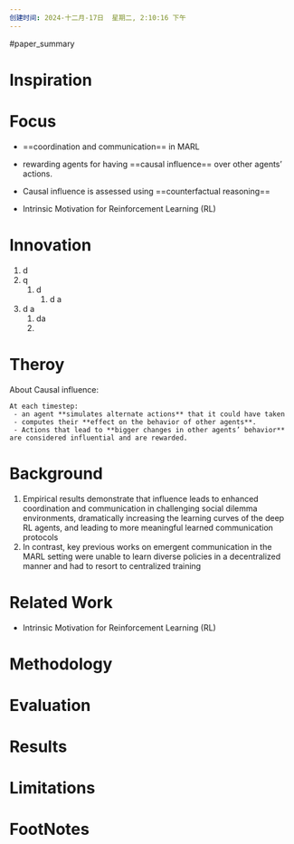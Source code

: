 ```yaml
---
创建时间: 2024-十二月-17日  星期二, 2:10:16 下午
---
```

#paper_summary 

# Inspiration



# Focus
 - ==coordination and communication== in MARL
 - rewarding agents for having ==causal influence== over other agents’ actions.
 - Causal influence is assessed using ==counterfactual reasoning==

 - Intrinsic Motivation for Reinforcement Learning (RL) 


# Innovation

1. d 
2. q
	1.  d
		1. d a
3. d a
	1. da 
	2. 

# Theroy
About Causal influence:
```ad-note
At each timestep:
 - an agent **simulates alternate actions** that it could have taken
 - computes their **effect on the behavior of other agents**. 
 - Actions that lead to **bigger changes in other agents’ behavior** are considered influential and are rewarded.
```


# Background
1. Empirical results demonstrate that influence leads to enhanced coordination and communication in challenging social dilemma environments, dramatically increasing the learning curves of the deep RL agents, and leading to more meaningful learned communication protocols
2. In contrast, key previous works on emergent communication in the MARL setting were unable to learn diverse policies in a decentralized manner and had to resort to centralized training


# Related Work

 - Intrinsic Motivation for Reinforcement Learning (RL) 




# Methodology



# Evaluation



# Results



# Limitations


# FootNotes

